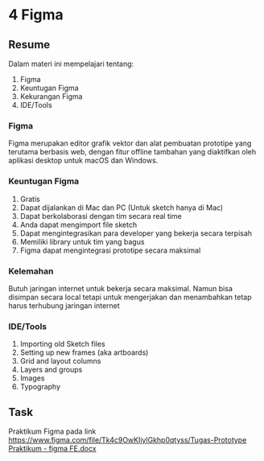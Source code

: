 # 4 Figma

## Resume
Dalam materi ini mempelajari tentang:
1. Figma
2. Keuntugan Figma
3. Kekurangan Figma
4. IDE/Tools

### Figma
Figma merupakan editor grafik vektor dan alat pembuatan prototipe yang terutama berbasis web, dengan fitur offline tambahan yang diaktifkan oleh aplikasi desktop untuk macOS dan Windows.

### Keuntugan Figma
1. Gratis
2. Dapat dijalankan di Mac dan PC (Untuk sketch hanya di Mac)
3. Dapat berkolaborasi dengan tim secara real time
4. Anda dapat mengimport file sketch
5. Dapat mengintegrasikan para developer yang bekerja secara terpisah
6. Memiliki library untuk tim yang bagus
7. Figma dapat mengintegrasi prototipe secara maksimal

### Kelemahan
Butuh jaringan internet untuk bekerja secara maksimal. Namun bisa disimpan secara local tetapi untuk mengerjakan dan menambahkan tetap harus terhubung jaringan internet

### IDE/Tools
1. Importing old Sketch files
2. Setting up new frames (aka artboards)
3. Grid and layout columns
4. Layers and groups
5. Images
6. Typography

## Task
Praktikum Figma pada link https://www.figma.com/file/Tk4c9OwKIjylGkhp0qtyss/Tugas-Prototype
[Praktikum - figma FE.docx](https://github.com/fuadfahrezy/belajargit/files/9430965/Praktikum.-.figma.FE.docx)
